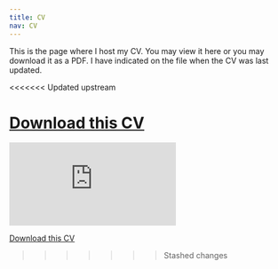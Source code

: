 ```yaml
---
title: CV
nav: CV
---
```


This is the page where I host my CV. You may view it here or you may download it as a PDF. I have indicated on the file when the CV was last updated.

<<<<<<< Updated upstream
<object data="racenteno/racenteno.github.io/tree/main/static/centeno_cv.pdf" width="1000" height="1000" type='application/pdf'></object>

[Download this CV](racenteno/racenteno.github.io/tree/main/static/centeno_cv.pdf)
=======
<embed src="https://github.com/racenteno/racenteno.github.io/blob/main/static/centeno_cv.pdf" type="application/pdf" />

[Download this CV](https://github.com/racenteno/racenteno.github.io/blob/main/static/centeno_cv.pdf)
>>>>>>> Stashed changes
